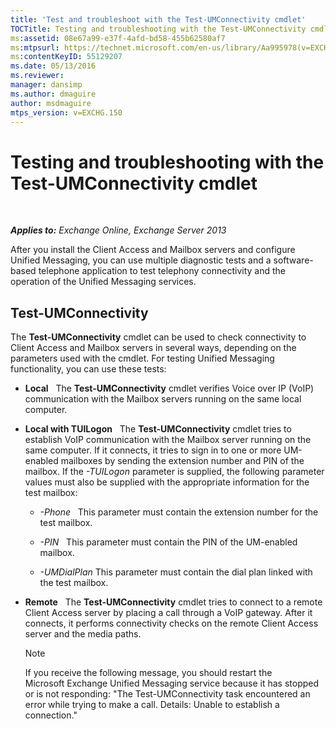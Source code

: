 ```yaml
---
title: 'Test and troubleshoot with the Test-UMConnectivity cmdlet'
TOCTitle: Testing and troubleshooting with the Test-UMConnectivity cmdlet
ms:assetid: 08e67a99-e37f-4afd-bd58-455b62580af7
ms:mtpsurl: https://technet.microsoft.com/en-us/library/Aa995978(v=EXCHG.150)
ms:contentKeyID: 55129207
ms.date: 05/13/2016
ms.reviewer: 
manager: dansimp
ms.author: dmaguire
author: msdmaguire
mtps_version: v=EXCHG.150
---
```


# Testing and troubleshooting with the Test-UMConnectivity cmdlet

 

_**Applies to:** Exchange Online, Exchange Server 2013_


After you install the Client Access and Mailbox servers and configure Unified Messaging, you can use multiple diagnostic tests and a software-based telephone application to test telephony connectivity and the operation of the Unified Messaging services.

## Test-UMConnectivity

The **Test-UMConnectivity** cmdlet can be used to check connectivity to Client Access and Mailbox servers in several ways, depending on the parameters used with the cmdlet. For testing Unified Messaging functionality, you can use these tests:

  - **Local**   The **Test-UMConnectivity** cmdlet verifies Voice over IP (VoIP) communication with the Mailbox servers running on the same local computer.

  - **Local with TUILogon**   The **Test-UMConnectivity** cmdlet tries to establish VoIP communication with the Mailbox server running on the same computer. If it connects, it tries to sign in to one or more UM-enabled mailboxes by sending the extension number and PIN of the mailbox. If the *-TUILogon* parameter is supplied, the following parameter values must also be supplied with the appropriate information for the test mailbox:
    
      - *-Phone*   This parameter must contain the extension number for the test mailbox.
    
      - *-PIN*   This parameter must contain the PIN of the UM-enabled mailbox.
    
      - *-UMDialPlan*   This parameter must contain the dial plan linked with the test mailbox.

  - **Remote**   The **Test-UMConnectivity** cmdlet tries to connect to a remote Client Access server by placing a call through a VoIP gateway. After it connects, it performs connectivity checks on the remote Client Access server and the media paths.
    

    > [!NOTE]
    > If you receive the following message, you should restart the Microsoft&nbsp;Exchange Unified Messaging service because it has stopped or is not responding: "The Test-UMConnectivity task encountered an error while trying to make a call. Details: Unable to establish a connection."


